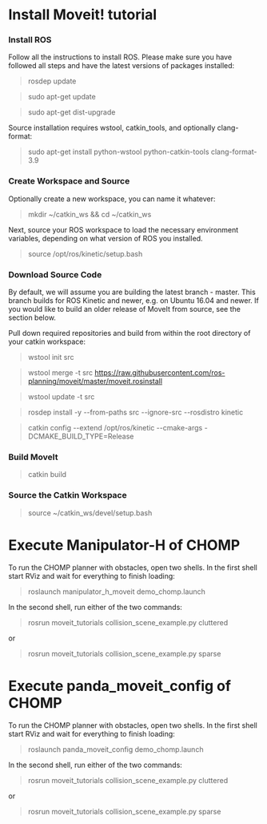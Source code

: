 # Install Moveit! tutorial 

### Install ROS

Follow all the instructions to install ROS. Please make sure you have followed all steps and have the latest versions of packages installed:

> rosdep update

> sudo apt-get update

> sudo apt-get dist-upgrade

Source installation requires wstool, catkin_tools, and optionally clang-format:

> sudo apt-get install python-wstool python-catkin-tools clang-format-3.9

### Create Workspace and Source

Optionally create a new workspace, you can name it whatever:

> mkdir ~/catkin_ws && cd ~/catkin_ws

Next, source your ROS workspace to load the necessary environment variables, depending on what version of ROS you installed.

> source /opt/ros/kinetic/setup.bash

### Download Source Code

By default, we will assume you are building the latest branch - master. This branch builds for ROS Kinetic and newer, e.g. on Ubuntu 16.04 and newer. If you would like to build an older release of MoveIt from source, see the section below.

Pull down required repositories and build from within the root directory of your catkin workspace:

> wstool init src

> wstool merge -t src https://raw.githubusercontent.com/ros-planning/moveit/master/moveit.rosinstall

> wstool update -t src

> rosdep install -y --from-paths src --ignore-src --rosdistro kinetic

> catkin config --extend /opt/ros/kinetic --cmake-args -DCMAKE_BUILD_TYPE=Release

### Build MoveIt

> catkin build

### Source the Catkin Workspace

> source ~/catkin_ws/devel/setup.bash

# Execute Manipulator-H of CHOMP

To run the CHOMP planner with obstacles, open two shells. In the first shell start RViz and wait for everything to finish loading:

> roslaunch manipulator_h_moveit demo_chomp.launch

In the second shell, run either of the two commands:

> rosrun moveit_tutorials collision_scene_example.py cluttered

or

> rosrun moveit_tutorials collision_scene_example.py sparse

# Execute panda_moveit_config of CHOMP

To run the CHOMP planner with obstacles, open two shells. In the first shell start RViz and wait for everything to finish loading:

> roslaunch panda_moveit_config demo_chomp.launch

In the second shell, run either of the two commands:

> rosrun moveit_tutorials collision_scene_example.py cluttered

or

> rosrun moveit_tutorials collision_scene_example.py sparse


